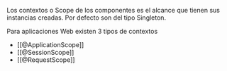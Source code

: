 Los contextos o Scope de los componentes es el alcance que tienen sus instancias creadas. Por defecto son del tipo Singleton.

Para aplicaciones Web existen 3 tipos de contextos
- [[@ApplicationScope]]
- [[@SessionScope]]
- [[@RequestScope]]